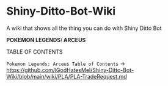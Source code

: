 # Shiny-Ditto-Bot-Wiki
A wiki that shows all the thing you can do with Shiny Ditto Bot

**POKEMON LEGENDS: ARCEUS**

TABLE OF CONTENTS

`Pokemon Legends: Arceus Table of Contents` -> https://github.com/lGodHatesMel/Shiny-Ditto-Bot-Wiki/blob/main/wiki/PLA/PLA-TradeRequest.md
